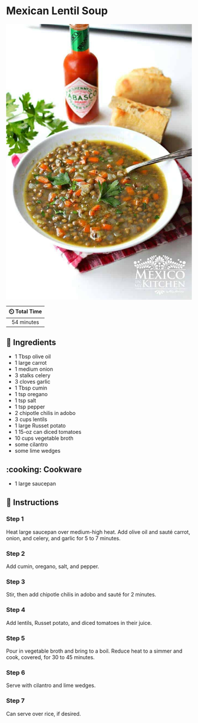 # Mexican Lentil Soup

![Mexican Lentil Soup](../assets/images/mexican-lentil-soup.jpg)

| :timer_clock: Total Time |
|:-----------------------: |
| 54 minutes |

## :salt: Ingredients

- 1 Tbsp olive oil
- 1 large carrot
- 1 medium onion
- 3 stalks celery
- 3 cloves garlic
- 1 Tbsp cumin
- 1 tsp oregano
- 1 tsp salt
- 1 tsp pepper
- 2 chipotle chilis in adobo
- 3 cups lentils
- 1 large Russet potato
- 1 15-oz can diced tomatoes
- 10 cups vegetable broth
- some cilantro
- some lime wedges

## :cooking: Cookware

- 1 large saucepan

## :pencil: Instructions

### Step 1

Heat large saucepan over medium-high heat. Add olive oil and sauté carrot, onion, and celery, and garlic for 5 to 7
minutes.

### Step 2

Add cumin, oregano, salt, and pepper.

### Step 3

Stir, then add chipotle chilis in adobo and sauté for 2 minutes.

### Step 4

Add lentils, Russet potato, and diced tomatoes in their juice.

### Step 5

Pour in vegetable broth and bring to a boil. Reduce heat to a simmer and cook, covered, for 30 to 45 minutes.

### Step 6

Serve with cilantro and lime wedges.

### Step 7

Can serve over rice, if desired.
